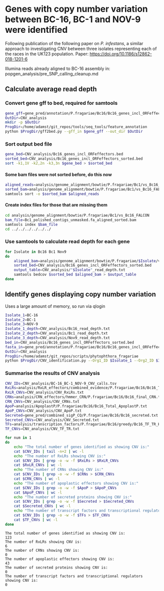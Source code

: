 # Genes with copy number variation between BC-16, BC-1 and NOV-9 were identified

Following publication of the following paper on *P. infestans*, a similar
approach to investigating CNV between three isolates representing each of the
races in the UK123 population.
Paper: https://doi.org/10.1186/s12862-018-1201-6

Illumina reads already aligned to BC-16 assembly in:
popgen_analysis/pre_SNP_calling_cleanup.md

## Calculate average read depth

### Convert gene gff to bed, required for samtools

```bash
gene_gff=gene_pred/annotation/P.fragariae/Bc16/Bc16_genes_incl_ORFeffectors.gff3
OutDir=CNV_analysis
mkdir -p $OutDir
ProgDir=/home/adamst/git_repos/tools/seq_tools/feature_annotation
python $ProgDir/gff2bed.py --gff_in $gene_gff --out_dir $OutDir
```

### Sort output bed file

```bash
gene_bed=CNV_analysis/Bc16_genes_incl_ORFeffectors.bed
sorted_bed=CNV_analysis/Bc16_genes_incl_ORFeffectors_sorted.bed
sort -k1,1V -k2,2n -k3,3n $gene_bed > $sorted_bed
```

#### Some bam files were not sorted before, do this now

```bash
aligned_reads=analysis/genome_alignment/bowtie/P.fragariae/Bc1/vs_Bc16_FALCON/Bc1_polished_contigs_unmasked.fa_aligned.sam
sorted_bam=analysis/genome_alignment/bowtie/P.fragariae/Bc1/vs_Bc16_FALCON/Bc1_polished_contigs_unmasked.fa_aligned_sorted.bam
samtools sort -o $sorted_bam $aligned_reads
```

#### Create index files for those that are missing them

```bash
cd analysis/genome_alignment/bowtie/P.fragariae/Bc1/vs_Bc16_FALCON
bam_file=Bc1_polished_contigs_unmasked.fa_aligned_sorted.bam
samtools index $bam_file
cd ../../../../../../
```

### Use samtools to calculate read depth for each gene

```bash
for Isolate in Bc16 Bc1 Nov9
do
    aligned_bam=analysis/genome_alignment/bowtie/P.fragariae/$Isolate/vs_Bc16_FALCON/"$Isolate"_polished_contigs_unmasked.fa_aligned_sorted.bam
    sorted_bed=CNV_analysis/Bc16_genes_incl_ORFeffectors_sorted.bed
    output_table=CNV_analysis/"$Isolate"_read_depth.txt
    samtools bedcov $sorted_bed $aligned_bam > $output_table
done
```

## Identify genes displaying copy number variation

Uses a large amount of memory, so run via qlogin

```bash
Isolate_1=BC-16
Isolate_2=BC-1
Isolate_3=NOV-9
Isolate_1_depth=CNV_analysis/Bc16_read_depth.txt
Isolate_2_depth=CNV_analysis/Bc1_read_depth.txt
Isolate_3_depth=CNV_analysis/Nov9_read_depth.txt
bed_in=CNV_analysis/Bc16_genes_incl_ORFeffectors_sorted.bed
fasta_in=gene_pred/annotation/P.fragariae/Bc16/Bc16_genes_incl_ORFeffectors.gene.fasta
OutDir=CNV_analysis
ProgDir=/home/adamst/git_repos/scripts/phytophthora_fragariae
python $ProgDir/CNV_identification.py --Org1_ID $Isolate_1 --Org2_ID $Isolate_2 --Org3_ID $Isolate_3 --Org1_depth $Isolate_1_depth --Org2_depth $Isolate_2_depth --Org3_depth $Isolate_3_depth --gene_bed $bed_in --gene_fasta $fasta_in --OutDir $OutDir
```

### Summarise the results of CNV analysis

```bash
CNV_IDs=CNV_analysis/BC-16_BC-1_NOV-9_CNV_calls.tsv
RxLRs=analysis/RxLR_effectors/combined_evidence/P.fragariae/Bc16/Bc16_Total_RxLR_motif_hmm.txt
RxLR_CNVs=CNV_analysis/CNV_RxLRs.txt
CRNs=analysis/CRN_effectors/hmmer_CRN/P.fragariae/Bc16/Bc16_final_CRN.txt
CRN_CNVs=CNV_analysis/CNV_CRNs.txt
ApoP=analysis/ApoplastP/P.fragariae/Bc16/Bc16_Total_ApoplastP.txt
ApoP_CNVs=CNV_analysis/CNV_ApoP.txt
Secreted=gene_pred/combined_sigP_CQ/P.fragariae/Bc16/Bc16_secreted.txt
Secreted_CNVs=CNV_analysis/CNV_Secreted.txt
TFs=analysis/transcription_factors/P.fragariae/Bc16/greedy/Bc16_TF_TR_Headers.txt
TF_CNVs=CNV_analysis/CNV_TF_TR.txt

for num in 1
do
    echo "The total number of genes identified as showing CNV is:"
    cat $CNV_IDs | tail -n+2 | wc -l
    echo "The number of RxLRs showing CNV is:"
    cat $CNV_IDs | grep -o -w -f $RxLRs > $RxLR_CNVs
    cat $RxLR_CNVs | wc -l
    echo "The number of CRNs showing CNV is:"
    cat $CNV_IDs | grep -o -w -f $CRNs > $CRN_CNVs
    cat $CRN_CNVs | wc -l
    echo "The number of apoplastic effectors showing CNV is:"
    cat $CNV_IDs | grep -o -w -f $ApoP > $ApoP_CNVs
    cat $ApoP_CNVs | wc -l
    echo "The number of secreted proteins showing CNV is:"
    cat $CNV_IDs | grep -o -w -f $Secreted > $Secreted_CNVs
    cat $Secreted_CNVs | wc -l
    echo "The number of transcript factors and transcriptional regulators showing CNV is:"
    cat $CNV_IDs | grep -o -w -f $TFs > $TF_CNVs
    cat $TF_CNVs | wc -l
done
```

```
The total number of genes identified as showing CNV is:
123
The number of RxLRs showing CNV is:
6
The number of CRNs showing CNV is:
0
The number of apoplastic effectors showing CNV is:
43
The number of secreted proteins showing CNV is:
0
The number of transcript factors and transcriptional regulators showing CNV is:
0
```
